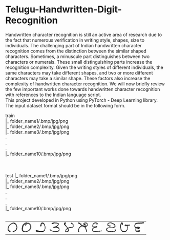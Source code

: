 # Telugu-Handwritten-Digit-Recognition

Handwritten character recognition is still an active area of research due to the fact that numerous verification in writing style, shapes, size to individuals. The challenging part of Indian handwritten character recognition comes from the distinction between the similar shaped characters. Sometimes, a minuscule part distinguishes between two characters or numerals. These small distinguishing parts increase the recognition complexity. Given the writing styles of different individuals, the same characters may take different shapes, and two or more different characters may take a similar shape. These factors also increase the complexity of handwritten character recognition. We will now briefly review the few important works done towards handwritten character recognition with references to the Indian language script. 
</br>
This project developed in Python using PyTorch - Deep Learning library.
</br>
The input dataset format should be in the following form.
<p>

train </br>
  |_ folder_name1/.bmp/jpg/png</br>
  |_ folder_name2/.bmp/jpg/png</br>
  |_ folder_name3/.bmp/jpg/png</br>
        .</br>
        .</br>
        .</br>
  |_ folder_name10/.bmp/jpg/png</br>
  </br>
  </br>  
test
  |_ folder_name1/.bmp/jpg/png</br>
  |_ folder_name2/.bmp/jpg/png</br>
  |_ folder_name3/.bmp/jpg/png</br>
        .</br>
        .</br>
        .</br>
  |_ folder_name10/.bmp/jpg/png</br>
  </br>
 </p> 
  <p align="center">
  <table style="width:100%" table>
  <tr>
    <th><img src="images/zero.bmp" width="30" height="30"/></th>
    <th><img src="images/one.bmp" width="30" height="30"/></th> 
    <th><img src="images/two.bmp" width="30" height="30"/></th>
    <th><img src="images/three.bmp" width="30" height="30"/></th>
    <th><img src="images/four.bmp" width="30" height="30"/></th> 
    <th><img src="images/five.bmp" width="30" height="30"/></th>
    <th><img src="images/six.bmp" width="30" height="30"/></th>
    <th><img src="images/seven.bmp" width="30" height="30"/></th> 
    <th><img src="images/eight.bmp" width="30" height="30"/></th>
    <th><img src="images/nine.bmp" width="30" height="30"/></th>    
  </tr>
</table>
</p>
  
